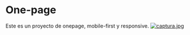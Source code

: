 # One-page
Este es un proyecto de onepage, mobile-first y responsive.
[![captura.jpg](https://i.postimg.cc/vmM571CY/captura.jpg)](https://postimg.cc/k21Vq5nz)
